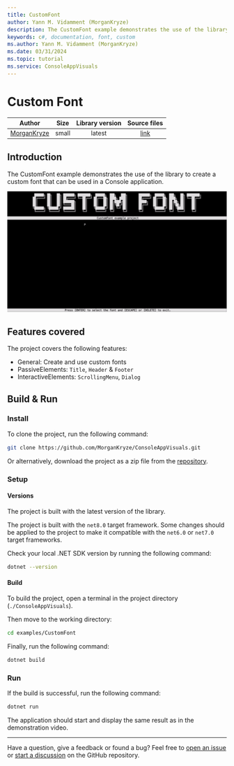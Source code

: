 ```yaml
---
title: CustomFont
author: Yann M. Vidamment (MorganKryze)
description: The CustomFont example demonstrates the use of the library to create a custom font that can be used in a Console application.
keywords: c#, documentation, font, custom
ms.author: Yann M. Vidamment (MorganKryze)
ms.date: 03/31/2024
ms.topic: tutorial
ms.service: ConsoleAppVisuals
---
```


# Custom Font

|                    Author                     | Size  | Library version |                                      Source files                                      |
| :-------------------------------------------: | :---: | :-------------: | :------------------------------------------------------------------------------------: |
| [MorganKryze](https://github.com/MorganKryze) | small |     latest      | [link](https://github.com/MorganKryze/ConsoleAppVisuals/blob/main/examples/CustomFont) |

## Introduction

The CustomFont example demonstrates the use of the library to create a custom font that can be used in a Console application.

![Demo](../assets/vid/gif/examples/custom_font.gif)

## Features covered

The project covers the following features:

- General: Create and use custom fonts
- PassiveElements: `Title`, `Header` & `Footer`
- InteractiveElements: `ScrollingMenu`, `Dialog`

## Build & Run

### Install

To clone the project, run the following command:

```bash
git clone https://github.com/MorganKryze/ConsoleAppVisuals.git
```

Or alternatively, download the project as a zip file from the [repository](https://github.com/MorganKryze/ConsoleAppVisuals).

### Setup

#### Versions

The project is built with the latest version of the library.

The project is built with the `net8.0` target framework. Some changes should be applied to the project to make it compatible with the `net6.0` or `net7.0` target frameworks.

Check your local .NET SDK version by running the following command:

```bash
dotnet --version
```

#### Build

To build the project, open a terminal in the project directory (`./ConsoleAppVisuals`).

Then move to the working directory:

```bash
cd examples/CustomFont
```

Finally, run the following command:

```bash
dotnet build
```

### Run

If the build is successful, run the following command:

```bash
dotnet run
```

The application should start and display the same result as in the demonstration video.

---

Have a question, give a feedback or found a bug? Feel free to [open an issue](https://github.com/MorganKryze/ConsoleAppVisuals/issues) or [start a discussion](https://github.com/MorganKryze/ConsoleAppVisuals/discussions) on the GitHub repository.
